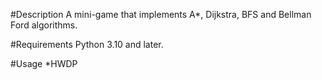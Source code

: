 
#Description
A mini-game that implements A*, Dijkstra, BFS and Bellman Ford algorithms.

#Requirements
Python 3.10 and later.

#Usage
*HWDP
